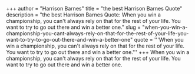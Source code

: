 +++
author = "Harrison Barnes"
title = "the best Harrison Barnes Quote"
description = "the best Harrison Barnes Quote: When you win a championship, you can't always rely on that for the rest of your life. You want to try to go out there and win a better one."
slug = "when-you-win-a-championship-you-cant-always-rely-on-that-for-the-rest-of-your-life-you-want-to-try-to-go-out-there-and-win-a-better-one"
quote = '''When you win a championship, you can't always rely on that for the rest of your life. You want to try to go out there and win a better one.'''
+++
When you win a championship, you can't always rely on that for the rest of your life. You want to try to go out there and win a better one.

